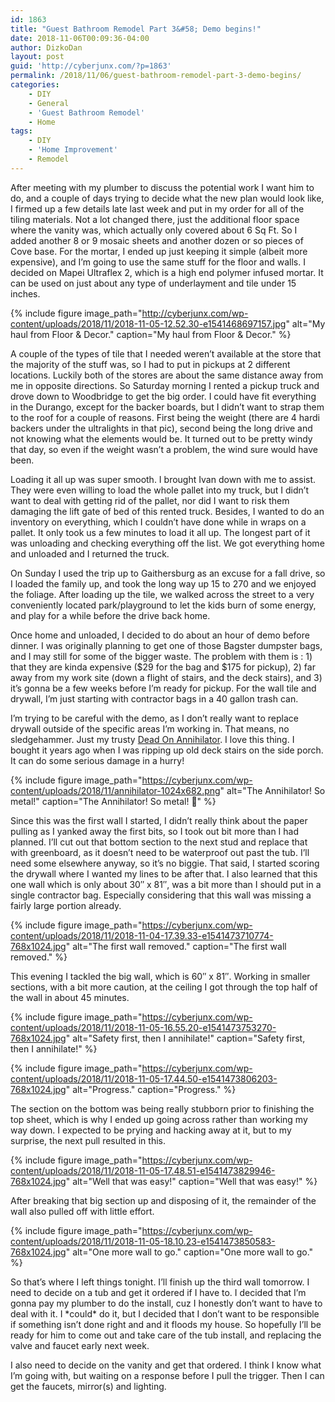 ```yaml
---
id: 1863
title: "Guest Bathroom Remodel Part 3&#58; Demo begins!"
date: 2018-11-06T00:09:36-04:00
author: DizkoDan
layout: post
guid: 'http://cyberjunx.com/?p=1863'
permalink: /2018/11/06/guest-bathroom-remodel-part-3-demo-begins/
categories:
    - DIY
    - General
    - 'Guest Bathroom Remodel'
    - Home
tags:
    - DIY
    - 'Home Improvement'
    - Remodel
---
```


After meeting with my plumber to discuss the potential work I want him to do, and a couple of days trying to decide what the new plan would look like, I firmed up a few details late last week and put in my order for all of the tiling materials. Not a lot changed there, just the additional floor space where the vanity was, which actually only covered about 6 Sq Ft. So I added another 8 or 9 mosaic sheets and another dozen or so pieces of Cove base. For the mortar, I ended up just keeping it simple (albeit more expensive), and I’m going to use the same stuff for the floor and walls. I decided on Mapei Ultraflex 2, which is a high end polymer infused mortar. It can be used on just about any type of underlayment and tile under 15 inches.

{% include figure image_path="http://cyberjunx.com/wp-content/uploads/2018/11/2018-11-05-12.52.30-e1541468697157.jpg" alt="My haul from Floor &amp; Decor."  caption="My haul from Floor &amp; Decor." %}

A couple of the types of tile that I needed weren’t available at the store that the majority of the stuff was, so I had to put in pickups at 2 different locations. Luckily both of the stores are about the same distance away from me in opposite directions. So Saturday morning I rented a pickup truck and drove down to Woodbridge to get the big order. I could have fit everything in the Durango, except for the backer boards, but I didn’t want to strap them to the roof for a couple of reasons. First being the weight (there are 4 hardi backers under the ultralights in that pic), second being the long drive and not knowing what the elements would be. It turned out to be pretty windy that day, so even if the weight wasn’t a problem, the wind sure would have been.

Loading it all up was super smooth. I brought Ivan down with me to assist. They were even willing to load the whole pallet into my truck, but I didn’t want to deal with getting rid of the pallet, nor did I want to risk them damaging the lift gate of bed of this rented truck. Besides, I wanted to do an inventory on everything, which I couldn’t have done while in wraps on a pallet. It only took us a few minutes to load it all up. The longest part of it was unloading and checking everything off the list. We got everything home and unloaded and I returned the truck.

On Sunday I used the trip up to Gaithersburg as an excuse for a fall drive, so I loaded the family up, and took the long way up 15 to 270 and we enjoyed the foliage. After loading up the tile, we walked across the street to a very conveniently located park/playground to let the kids burn of some energy, and play for a while before the drive back home.

Once home and unloaded, I decided to do about an hour of demo before dinner. I was originally planning to get one of those Bagster dumpster bags, and I may still for some of the bigger waste. The problem with them is : 1) that they are kinda expensive ($29 for the bag and $175 for pickup), 2) far away from my work site (down a flight of stairs, and the deck stairs), and 3) it’s gonna be a few weeks before I’m ready for pickup. For the wall tile and drywall, I’m just starting with contractor bags in a 40 gallon trash can.

I’m trying to be careful with the demo, as I don’t really want to replace drywall outside of the specific areas I’m working in. That means, no sledgehammer. Just my trusty [Dead On Annihilator](http://www.deadontools.com/an18.html). I love this thing. I bought it years ago when I was ripping up old deck stairs on the side porch. It can do some serious damage in a hurry!

{% include figure image_path="https://cyberjunx.com/wp-content/uploads/2018/11/annihilator-1024x682.png" alt="The Annihilator! So metal!" caption="The Annihilator! So metal! 🤘" %}

Since this was the first wall I started, I didn’t really think about the paper pulling as I yanked away the first bits, so I took out bit more than I had planned. I’ll cut out that bottom section to the next stud and replace that with greenboard, as it doesn’t need to be waterproof out past the tub. I’ll need some elsewhere anyway, so it’s no biggie. That said, I started scoring the drywall where I wanted my lines to be after that. I also learned that this one wall which is only about 30″ x 81″, was a bit more than I should put in a single contractor bag. Especially considering that this wall was missing a fairly large portion already.

{% include figure image_path="https://cyberjunx.com/wp-content/uploads/2018/11/2018-11-04-17.39.33-e1541473710774-768x1024.jpg" alt="The first wall removed." caption="The first wall removed." %}

This evening I tackled the big wall, which is 60″ x 81″. Working in smaller sections, with a bit more caution, at the ceiling I got through the top half of the wall in about 45 minutes.

{% include figure image_path="https://cyberjunx.com/wp-content/uploads/2018/11/2018-11-05-16.55.20-e1541473753270-768x1024.jpg" alt="Safety first, then I annihilate!" caption="Safety first, then I annihilate!" %}

{% include figure image_path="https://cyberjunx.com/wp-content/uploads/2018/11/2018-11-05-17.44.50-e1541473806203-768x1024.jpg" alt="Progress." caption="Progress." %}

The section on the bottom was being really stubborn prior to finishing the top sheet, which is why I ended up going across rather than working my way down. I expected to be prying and hacking away at it, but to my surprise, the next pull resulted in this.

{% include figure image_path="https://cyberjunx.com/wp-content/uploads/2018/11/2018-11-05-17.48.51-e1541473829946-768x1024.jpg" alt="Well that was easy!" caption="Well that was easy!" %}

After breaking that big section up and disposing of it, the remainder of the wall also pulled off with little effort.

{% include figure image_path="https://cyberjunx.com/wp-content/uploads/2018/11/2018-11-05-18.10.23-e1541473850583-768x1024.jpg" alt="One more wall to go." caption="One more wall to go." %}

So that’s where I left things tonight. I’ll finish up the third wall tomorrow. I need to decide on a tub and get it ordered if I have to. I decided that I’m gonna pay my plumber to do the install, cuz I honestly don’t want to have to deal with it. I \*could\* do it, but I decided that I don’t want to be responsible if something isn’t done right and and it floods my house. So hopefully I’ll be ready for him to come out and take care of the tub install, and replacing the valve and faucet early next week.

I also need to decide on the vanity and get that ordered. I think I know what I’m going with, but waiting on a response before I pull the trigger. Then I can get the faucets, mirror(s) and lighting.
